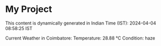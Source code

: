 # My Project

This content is dynamically generated in Indian Time (IST): 2024-04-04 08:58:25 IST


Current Weather in Coimbatore:
Temperature: 28.88 °C
Condition: haze
